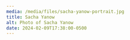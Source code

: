 ```yaml
---
media: /media/files/sacha-yanow-portrait.jpg
title: Sacha Yanow
alt: Photo of Sacha Yanow
date: 2024-02-09T17:38:00-0500
---
```

